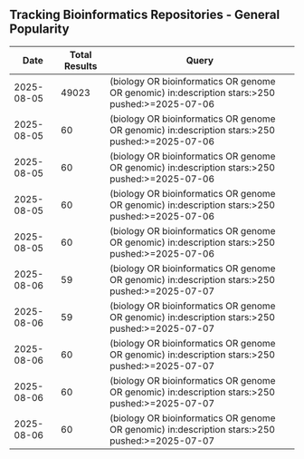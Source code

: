 ## Tracking Bioinformatics Repositories - General Popularity

| Date | Total Results | Query |
| --- | --- | --- |
| 2025-08-05 | 49023 | (biology OR bioinformatics OR genome OR genomic) in:description stars:>250 pushed:>=2025-07-06 |
| 2025-08-05 | 60 | (biology OR bioinformatics OR genome OR genomic) in:description stars:>250 pushed:>=2025-07-06 |
| 2025-08-05 | 60 | (biology OR bioinformatics OR genome OR genomic) in:description stars:>250 pushed:>=2025-07-06 |
| 2025-08-05 | 60 | (biology OR bioinformatics OR genome OR genomic) in:description stars:>250 pushed:>=2025-07-06 |
| 2025-08-05 | 60 | (biology OR bioinformatics OR genome OR genomic) in:description stars:>250 pushed:>=2025-07-06 |
| 2025-08-06 | 59 | (biology OR bioinformatics OR genome OR genomic) in:description stars:>250 pushed:>=2025-07-07 |
| 2025-08-06 | 59 | (biology OR bioinformatics OR genome OR genomic) in:description stars:>250 pushed:>=2025-07-07 |
| 2025-08-06 | 60 | (biology OR bioinformatics OR genome OR genomic) in:description stars:>250 pushed:>=2025-07-07 |
| 2025-08-06 | 60 | (biology OR bioinformatics OR genome OR genomic) in:description stars:>250 pushed:>=2025-07-07 |
| 2025-08-06 | 60 | (biology OR bioinformatics OR genome OR genomic) in:description stars:>250 pushed:>=2025-07-07 |
